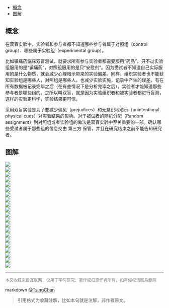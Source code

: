 
<!-- TOC -->

- [概念](#概念)
- [图解](#图解)

<!-- /TOC -->
## 概念

在双盲实验中，实验者和参与者都不知道哪些参与者属于对照组（control group）、哪些属于实验组（experimental group）。

比如镇痛药临床双盲测试，就要求所有参与实验者都需要服用“药品”，只不过实验组服用的是“镇痛药”，对照组服用的是只“安慰剂”。因为受试者不知道自己实际服用的是什么物质，就会减少心理暗示带来的实验偏差。同样，组织实验者也不能获知实验组是哪些人，对照组是哪些人，也减少实验实施，记录中产生的误差。有在所有数据被记录完毕之后（在有些情况下是分析完毕之后），实验者才能知道那些参与者是哪些组的。之所以叫双盲，就是因为实验组织者和被实验者都进行盲测，这样的实验更科学，实验结果更可信。


采用双盲实验是为了要减少偏见（prejudices）和无意识地暗示（unintentional physical cues）对实验结果的影响。对于被试者的随机分配（Random assignment）到对照组或者实验组的做法是双盲实验中至关重要的一部。确认哪些受试者属于那些组的信息交由  第三方   保管，并且在研究结束之前不能告知研究者。


## 图解

  
![](http://www.nbxiaoshi.net/ewebeditor/uploadfile/201301/20130124141744001.png)  
![](http://www.nbxiaoshi.net/ewebeditor/uploadfile/201301/20130124141744002.png)  
![](http://www.nbxiaoshi.net/ewebeditor/uploadfile/201301/20130124141744003.png)  
![](http://www.nbxiaoshi.net/ewebeditor/uploadfile/201301/20130124141744004.png)  
![](http://www.nbxiaoshi.net/ewebeditor/uploadfile/201301/20130124141744005.png)  
![](http://www.nbxiaoshi.net/ewebeditor/uploadfile/201301/20130124141744006.png)  
![](http://www.nbxiaoshi.net/ewebeditor/uploadfile/201301/20130124141745007.png)  
![](http://www.nbxiaoshi.net/ewebeditor/uploadfile/201301/20130124141745008.png)  
![](http://www.nbxiaoshi.net/ewebeditor/uploadfile/201301/20130124141745009.png)  
![](http://www.nbxiaoshi.net/ewebeditor/uploadfile/201301/20130124141745010.png)  
![](http://www.nbxiaoshi.net/ewebeditor/uploadfile/201301/20130124141745011.png)  
![](http://www.nbxiaoshi.net/ewebeditor/uploadfile/201301/20130124141745012.png)  
![](http://www.nbxiaoshi.net/ewebeditor/uploadfile/201301/20130124141745013.png)  
![](http://www.nbxiaoshi.net/ewebeditor/uploadfile/201301/20130124141746014.png)  
![](http://www.nbxiaoshi.net/ewebeditor/uploadfile/201301/20130124141746015.png)  
![](http://www.nbxiaoshi.net/ewebeditor/uploadfile/201301/20130124141746016.png)  
![](http://www.nbxiaoshi.net/ewebeditor/uploadfile/201301/20130124141746017.png)  
![](http://www.nbxiaoshi.net/ewebeditor/uploadfile/201301/20130124141746018.png)  
![](http://www.nbxiaoshi.net/ewebeditor/uploadfile/201301/20130124141746019.png)  
![](http://www.nbxiaoshi.net/ewebeditor/uploadfile/201301/20130124141747020.png)  
![](http://www.nbxiaoshi.net/ewebeditor/uploadfile/201301/20130124141747021.png)


----
<font size=2 color='grey'>本文收藏来自互联网，仅用于学习研究，著作权归原作者所有，如有侵权请联系删除</font>

markdown [@TsingChan](http://www.9ong.com/) 

> 引用格式为收藏注解，比如本句就是注解，非作者原文。
